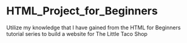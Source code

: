 # HTML_Project_for_Beginners
Utilize my knowledge that I have gained from the HTML for Beginners tutorial series to build a website for The Little Taco Shop

